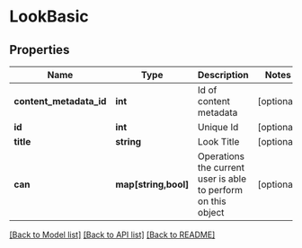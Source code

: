 # LookBasic

## Properties
Name | Type | Description | Notes
------------ | ------------- | ------------- | -------------
**content_metadata_id** | **int** | Id of content metadata | [optional] 
**id** | **int** | Unique Id | [optional] 
**title** | **string** | Look Title | [optional] 
**can** | **map[string,bool]** | Operations the current user is able to perform on this object | [optional] 

[[Back to Model list]](../README.md#documentation-for-models) [[Back to API list]](../README.md#documentation-for-api-endpoints) [[Back to README]](../README.md)


